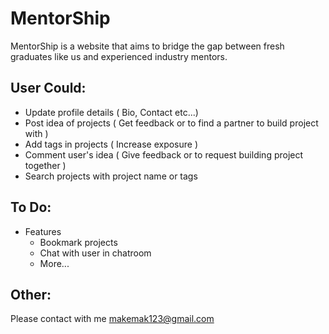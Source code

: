 # MentorShip

MentorShip is a website that aims to bridge the gap between fresh graduates like us and experienced industry mentors.

## User Could:

* Update profile details ( Bio, Contact etc...)
* Post idea of projects ( Get feedback or to find a partner to build project with )
* Add tags in projects ( Increase exposure )
* Comment user's idea ( Give feedback or to request building project together )
* Search projects with project name or tags

## To Do:
* Features
  * Bookmark projects
  * Chat with user in chatroom
  * More...

## Other:
Please contact with me makemak123@gmail.com

